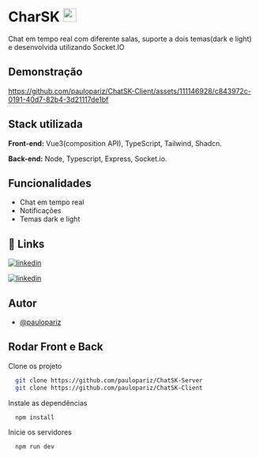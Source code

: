 
# CharSK <img src="https://github.com/paulopariz/ChatSK-Client/assets/111146928/a2842403-b866-43e9-ae48-030c24370b3d" width="27" /> 

Chat em tempo real com diferente salas, suporte a dois temas(dark e light) e desenvolvida utilizando Socket.IO

## Demonstração

https://github.com/paulopariz/ChatSK-Client/assets/111146928/c843972c-0191-40d7-82b4-3d21117de1bf



## Stack utilizada

**Front-end:** Vue3(composition API), TypeScript, Tailwind, Shadcn.

**Back-end:** Node, Typescript, Express, Socket.io.


## Funcionalidades

- Chat em tempo real
- Notificações
- Temas dark e light


## 🔗 Links

[![linkedin](https://img.shields.io/badge/Frontend-0C101E?style=for-the-badge&logo=github&logoColor=white)](https://github.com/paulopariz/ChatSK-Client)

[![linkedin](https://img.shields.io/badge/linkedin-0C101E?style=for-the-badge&logo=linkedin&logoColor=white)](https://www.linkedin.com/feed/update/urn:li:activity:7190081175925735424/)



## Autor

- [@paulopariz](https://www.linkedin.com/in/paulopariz/)


## Rodar Front e Back

Clone os projeto

```bash
  git clone https://github.com/paulopariz/ChatSK-Server
  git clone https://github.com/paulopariz/ChatSK-Client
```


Instale as dependências

```bash
  npm install
```
Inicie os servidores

```bash
  npm run dev
```
